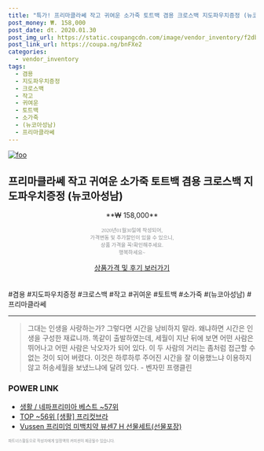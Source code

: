 ```yaml
--- 
title: "특가! 프리마클라쎄 작고 귀여운 소가죽 토트백 겸용 크로스백 지도파우치증정 (뉴코..." 
post_money: ₩. 158,000 
post_date: dt. 2020.01.30 
post_img_url: https://static.coupangcdn.com/image/vendor_inventory/f2db/9ac77b1a82dd4c6e557d664fda16b2375092647fc074dd67430bd502fff6.jpg 
post_link_url: https://coupa.ng/bnFXe2 
categories: 
  - vendor_inventory 
tags: 
  - 겸용 
  - 지도파우치증정 
  - 크로스백 
  - 작고 
  - 귀여운 
  - 토트백 
  - 소가죽 
  - (뉴코아성남) 
  - 프리마클라쎄 
--- 
```

[![foo](https://static.coupangcdn.com/image/vendor_inventory/f2db/9ac77b1a82dd4c6e557d664fda16b2375092647fc074dd67430bd502fff6.jpg)](https://coupa.ng/bnFXe2) 

## 프리마클라쎄 작고 귀여운 소가죽 토트백 겸용 크로스백 지도파우치증정 (뉴코아성남) 
<p style="text-align: center;">**₩ 158,000**</p> 
<p style="text-align: center;"><span style="color: #898c8f; font-family: Georgia,Times,serif; font-size: 0.75em;">2020년01월30일에 작성되어, <br>가격변동 및 추가할인이 있을 수 있으니,<br> 상품 가격을 꼭!확인해주세요.<br>행복하세요~</span> 
</p>	 
<div markdown="0" style="text-align: center;"><a href="https://coupa.ng/bnFXe2" class="btn btn--success">상품가격 및 후기 보러가기</a></div> 
<br><br> 
  #겸용 #지도파우치증정 #크로스백 #작고 #귀여운 #토트백 #소가죽 #(뉴코아성남) #프리마클라쎄 
<hr> 

> 그대는 인생을 사랑하는가? 그렇다면 시간을 낭비하지 말라. 왜냐하면 시간은 인생을 구성한 재료니까. 똑같이 출발하였는데, 세월이 지난 뒤에 보면 어떤 사람은 뛰어나고 어떤 사람은 낙오자가 되어 있다. 이 두 사람의 거리는 좀처럼 접근할 수 없는 것이 되어 버렸다. 이것은 하루하루 주어진 시간을 잘 이용했느냐 이용하지 않고 허송세월을 보냈느냐에 달려 있다. - 벤자민 프랭클린 


### POWER LINK

* <a href="https://blog.naver.com/santokki14/221779879802" target="_blank">생활 / 네파프리미아 베스트 ~57위</a>
* <a href="https://blog.naver.com/fasyy4321/221777162802" target="_blank"> TOP ~56위 [생활] 프리컷브라</a>
* <a href="https://blog.naver.com/santokki14/221787685827" target="_blank">Vussen 프리미엄 미백치약 뷰센7 H 선물세트(선물포장)</a>

<span style="color: #898c8f; font-family: Georgia,Times,serif; font-size: 0.55em;">파트너스활동으로 작성자에게 일정액의 커미션이 제공될수 있습니다.</span> 
